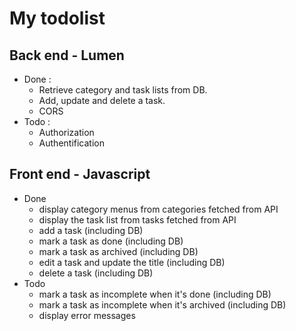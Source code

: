# My todolist

## Back end - Lumen

- Done :
  - Retrieve category and task lists from DB.
  - Add, update and delete a task.
  - CORS
- Todo :
  - Authorization
  - Authentification

## Front end - Javascript

- Done
  - display category menus from categories fetched from API
  - display the task list from tasks fetched from API
  - add a task (including DB)
  - mark a task as done (including DB)
  - mark a task as archived (including DB)
  - edit a task and update the title (including DB)
  - delete a task (including DB)
- Todo
  - mark a task as incomplete when it's done (including DB)
  - mark a task as incomplete when it's archived (including DB)
  - display error messages